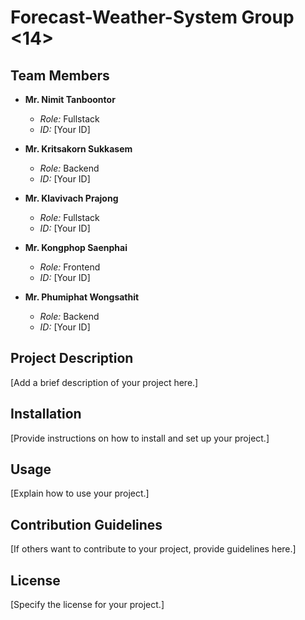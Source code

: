 # Forecast-Weather-System Group <14>

## Team Members

- **Mr. Nimit Tanboontor**
  - *Role:* Fullstack
  - *ID:* [Your ID]
  
- **Mr. Kritsakorn Sukkasem**
  - *Role:* Backend
  - *ID:* [Your ID]
  
- **Mr. Klavivach Prajong**
  - *Role:* Fullstack
  - *ID:* [Your ID]
  
- **Mr. Kongphop Saenphai**
  - *Role:* Frontend
  - *ID:* [Your ID]
  
- **Mr. Phumiphat Wongsathit**
  - *Role:* Backend
  - *ID:* [Your ID]

## Project Description

[Add a brief description of your project here.]

## Installation

[Provide instructions on how to install and set up your project.]

## Usage

[Explain how to use your project.]

## Contribution Guidelines

[If others want to contribute to your project, provide guidelines here.]

## License

[Specify the license for your project.]


